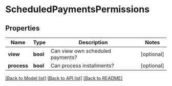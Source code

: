 # ScheduledPaymentsPermissions

## Properties
Name | Type | Description | Notes
------------ | ------------- | ------------- | -------------
**view** | **bool** | Can view own scheduled payments? | [optional] 
**process** | **bool** | Can process installments? | [optional] 

[[Back to Model list]](../../README.md#documentation-for-models) [[Back to API list]](../../README.md#documentation-for-api-endpoints) [[Back to README]](../../README.md)

